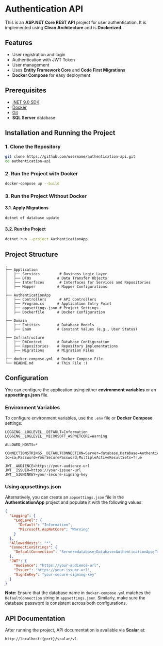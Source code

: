 # Authentication API

This is an **ASP.NET Core REST API** project for user authentication. It is implemented using **Clean Architecture** and is **Dockerized**.

## Features

- User registration and login
- Authentication with JWT Token
- User management
- Uses **Entity Framework Core** and **Code First Migrations**
- **Docker Compose** for easy deployment

## Prerequisites

- [.NET 9.0 SDK](https://dotnet.microsoft.com/en-us/download/dotnet/9.0)
- [Docker](https://www.docker.com/)
- [Git](https://git-scm.com/)
- **SQL Server** database

## Installation and Running the Project

### 1. Clone the Repository

```sh
git clone https://github.com/username/authentication-api.git
cd authentication-api
```

### 2. Run the Project with Docker

```sh
docker-compose up --build
```

### 3. Run the Project Without Docker

#### 3.1. Apply Migrations

```sh
dotnet ef database update
```

#### 3.2. Run the Project

```sh
dotnet run --project AuthenticationApp
```

## Project Structure

```
.
├── Application
│   ├── Services         # Business Logic Layer
│   ├── DTOs            # Data Transfer Objects
│   ├── Interfaces       # Interfaces for Services and Repositories
│   ├── Mapper          # Mapper Configurations
│
├── AuthenticationApp
│   ├── Controllers      # API Controllers
│   ├── Program.cs      # Application Entry Point
│   ├── appsettings.json # Project Settings
│   ├── Dockerfile      # Docker Configuration
│
├── Domain
│   ├── Entities        # Database Models
│   ├── Enum            # Constant Values (e.g., User Status)
│
├── Infrastructure
│   ├── DbContext       # Database Configuration
│   ├── Repositories    # Repository Implementations
│   ├── Migrations      # Migration Files
│
├── docker-compose.yml  # Docker Compose File
└── README.md           # This File :)
```

## Configuration

You can configure the application using either **environment variables** or an **appsettings.json** file.

### Environment Variables

To configure environment variables, use the `.env` file or **Docker Compose** settings.

```env
LOGGING__LOGLEVEL__DEFAULT=Information
LOGGING__LOGLEVEL__MICROSOFT_ASPNETCORE=Warning

ALLOWED_HOSTS=*

CONNECTIONSTRINGS__DEFAULTCONNECTION=Server=database;Database=AuthenticationApp;TrustServerCertificate=True;User Id=sa;Password=YourSecurePassword;MultipleActiveResultSets=True

JWT__AUDIENCE=https://your-audience-url
JWT__ISSUER=https://your-issuer-url
JWT__SIGNINKEY=your-secure-signing-key
```

### Using appsettings.json

Alternatively, you can create an `appsettings.json` file in the **AuthenticationApp** project and populate it with the following values:

```json
{
  "Logging": {
    "LogLevel": {
      "Default": "Information",
      "Microsoft.AspNetCore": "Warning"
    }
  },
  "AllowedHosts": "*",
  "ConnectionStrings": {
    "DefaultConnection": "Server=database;Database=AuthenticationApp;TrustServerCertificate=True;User Id=sa;Password=YourSecurePassword;MultipleActiveResultSets=True"
  },
  "JWT": {
    "Audience": "https://your-audience-url",
    "Issuer": "https://your-issuer-url",
    "SignInKey": "your-secure-signing-key"
  }
}
```

**Note:** Ensure that the database name in `docker-compose.yml` matches the `DefaultConnection` string in `appsettings.json`. Similarly, make sure the database password is consistent across both configurations.

## API Documentation

After running the project, API documentation is available via **Scalar** at:

```
http://localhost:{port}/scalar/v1
```

